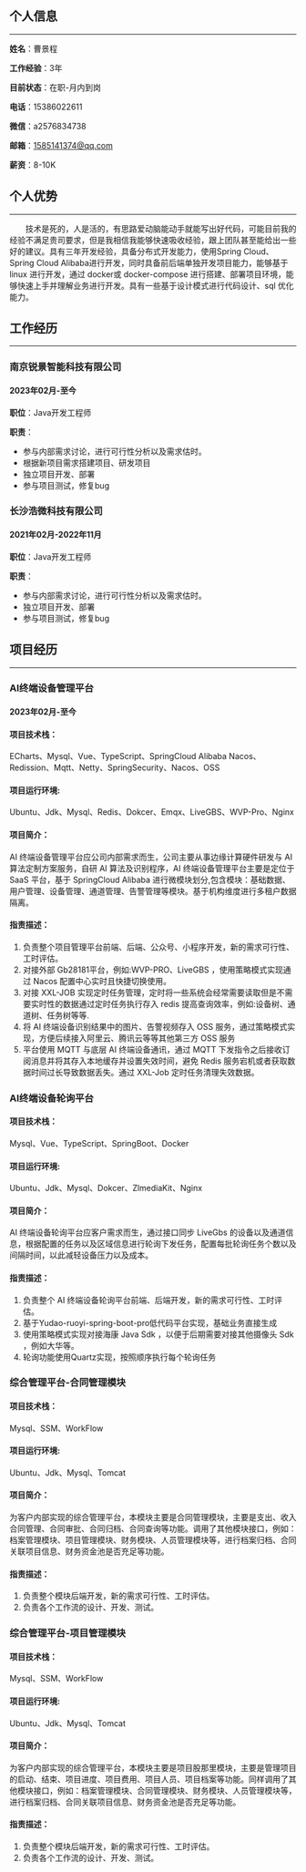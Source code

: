 ## 个人信息 

---

**姓名**：曹景程

**工作经验**：3年

**目前状态**：在职-月内到岗

**电话**：15386022611

**微信**：a2576834738

**邮箱**：1585141374@qq.com

**薪资**：8-10K

## 个人优势

---

<div style="text-indent:2em;">
技术是死的，人是活的，有思路爱动脑能动手就能写出好代码，可能目前我的经验不满足贵司要求，但是我相信我能够快速吸收经验，跟上团队甚至能给出一些好的建议。具有三年开发经验，具备分布式开发能力，使用Spring Cloud、Spring Cloud Alibaba进行开发，同时具备前后端单独开发项目能力，能够基于 linux  进行开发，通过 docker或 docker-compose  进行搭建、部署项目环境，能够快速上手并理解业务进行开发。具有一些基于设计模式进行代码设计、sql  优化能力。
</div>

## 工作经历

---

### 南京锐景智能科技有限公司

#### 2023年02月-至今 
**职位**：Java开发工程师

**职责**： 
- 参与内部需求讨论，进行可行性分析以及需求估时。
- 根据新项目需求搭建项目、研发项目
- 独立项目开发、部署
- 参与项目测试，修复bug


### 长沙浩微科技有限公司 

#### 2021年02月-2022年11月
**职位**：Java开发工程师

**职责**： 
- 参与内部需求讨论，进行可行性分析以及需求估时。
- 独立项目开发、部署
- 参与项目测试，修复bug

## 项目经历

---

### AI终端设备管理平台
#### 2023年02月-至今 
#### 项目技术栈：
ECharts、Mysql、Vue、TypeScript、SpringCloud Alibaba Nacos、Redission、Mqtt、Netty、SpringSecurity、Nacos、OSS 
#### 项目运行环境:
Ubuntu、Jdk、Mysql、Redis、Dokcer、Emqx、LiveGBS、WVP-Pro、Nginx 
#### 项目简介：
AI 终端设备管理平台应公司内部需求而生，公司主要从事边缘计算硬件研发与 AI 算法定制方案服务，自研 AI 算法及识别程序，AI 终端设备管理平台主要是定位于 SaaS 平台，基于 SpringCloud Alibaba 进行微模块划分,包含模块：基础数据、用户管理、设备管理、通道管理、告警管理等模块。基于机构维度进行多租户数据隔离。
#### 指责描述：
1. 负责整个项目管理平台前端、后端、公众号、小程序开发，新的需求可行性、工时评估。
2. 对接外部 Gb28181平台，例如:WVP-PRO、LiveGBS ，使用策略模式实现通过 Nacos  配置中心实时且快捷切换使用。
3. 对接 XXL-JOB  实现定时任务管理，定时将一些系统会经常需要读取但是不需要实时性的数据通过定时任务执行存入 redis  提高查询效率，例如:设备树、通道树、任务树等等.
4. 将 AI  终端设备识别结果中的图片、告警视频存入 OSS  服务，通过策略模式实现，方便后续接入阿里云、腾讯云等等其他第三方 OSS  服务
5. 平台使用 MQTT  与底层 AI  终端设备通讯，通过 MQTT  下发指令之后接收订阅消息并将其存入本地缓存并设置失效时间，避免 Redis  服务宕机或者获取数据时间过长导致数据丢失。通过 XXL-Job  定时任务清理失效数据。

### AI终端设备轮询平台
#### 项目技术栈：
Mysql、Vue、TypeScript、SpringBoot、Docker
#### 项目运行环境:
Ubuntu、Jdk、Mysql、Dokcer、ZlmediaKit、Nginx
#### 项目简介：
AI 终端设备轮询平台应客户需求而生，通过接口同步 LiveGbs 的设备以及通道信息，根据配置的任务以及区域信息进行轮询下发任务，配置每批轮询任务个数以及间隔时间，以此减轻设备压力以及成本。
#### 指责描述：
1. 负责整个 AI 终端设备轮询平台前端、后端开发，新的需求可行性、工时评估。
2. 基于Yudao-ruoyi-spring-boot-pro低代码平台实现，基础业务直接生成
3. 使用策略模式实现对接海康 Java Sdk ，以便于后期需要对接其他摄像头 Sdk ，例如大华等。
4. 轮询功能使用Quartz实现，按照顺序执行每个轮询任务

### 综合管理平台-合同管理模块
#### 项目技术栈：
Mysql、SSM、WorkFlow
#### 项目运行环境:
Ubuntu、Jdk、Mysql、Tomcat
#### 项目简介：
为客户内部实现的综合管理平台，本模块主要是合同管理模块，主要是支出、收入合同管理、合同审批、合同归档、合同查询等功能。调用了其他模块接口，例如：档案管理模块、项目管理模块、财务模块、人员管理模块等，进行档案归档、合同关联项目信息、财务资金池是否充足等功能。
#### 指责描述：
1. 负责整个模块后端开发，新的需求可行性、工时评估。
2. 负责各个工作流的设计、开发、测试。

### 综合管理平台-项目管理模块
#### 项目技术栈：
Mysql、SSM、WorkFlow
#### 项目运行环境:
Ubuntu、Jdk、Mysql、Tomcat
#### 项目简介：
为客户内部实现的综合管理平台，本模块主要是项目股那里模块，主要是管理项目的启动、结束、项目进度、项目费用、项目人员、项目档案等功能。同样调用了其他模块接口，例如：档案管理模块、合同管理模块、财务模块、人员管理模块等，进行档案归档、合同关联项目信息、财务资金池是否充足等功能。
#### 指责描述：
1. 负责整个模块后端开发，新的需求可行性、工时评估。
2. 负责各个工作流的设计、开发、测试。